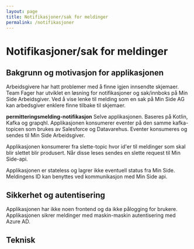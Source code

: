 ```yaml
---
layout: page
title: Notifikasjoner/sak for meldinger
permalink: /notifikasjoner
---
```

# Notifikasjoner/sak for meldinger

## Bakgrunn og motivasjon for applikasjonen
Arbeidsgivere har hatt problemer med å finne igjen innsendte skjemaer. Team Fager har utviklet en løsning for notifikasjoner og sak/innboks på Min Side Arbeidsgiver. Ved å vise lenke til melding som en sak på Min Side AG kan arbedsgiver enklere finne tilbake til skjemaer.

**permitteringsmelding-notifikasjon**
Selve applikasjonen. Baseres på Kotlin, Kafka og grapqhl. Applikasjonen konsumerer eventer på den samme kafka-topicen som brukes av Salesforce og Datavarehus. Eventer konsumeres og sendes til Min Side Arbeidsgiver.

Applikasjonen konsumerer fra slette-topic hvor id'er til meldinger som skal blir slettet blir produsert. Når disse leses sendes en slette request til Min Side-api.

Applikasjonen er stateless og lagrer ikke eventuell status fra Min Side. Meldingens ID kan benyttes ved kommunikasjon med Min Side api.

## Sikkerhet og autentisering
Applikasjonen har ikke noen frontend og da ikke pålogging for brukere. Applikasjonen sikrer meldinger med maskin-maskin autentisering med Azure AD.

## Teknisk

